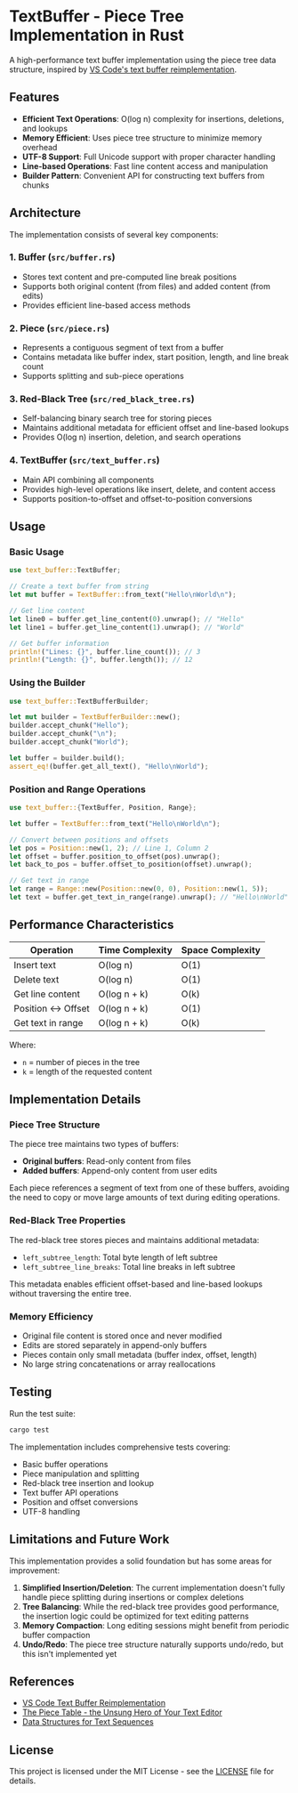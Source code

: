 # TextBuffer - Piece Tree Implementation in Rust

A high-performance text buffer implementation using the piece tree data structure, inspired by [VS Code's text buffer reimplementation](https://code.visualstudio.com/blogs/2018/03/23/text-buffer-reimplementation).

## Features

- **Efficient Text Operations**: O(log n) complexity for insertions, deletions, and lookups
- **Memory Efficient**: Uses piece tree structure to minimize memory overhead
- **UTF-8 Support**: Full Unicode support with proper character handling
- **Line-based Operations**: Fast line content access and manipulation
- **Builder Pattern**: Convenient API for constructing text buffers from chunks

## Architecture

The implementation consists of several key components:

### 1. Buffer (`src/buffer.rs`)
- Stores text content and pre-computed line break positions
- Supports both original content (from files) and added content (from edits)
- Provides efficient line-based access methods

### 2. Piece (`src/piece.rs`)
- Represents a contiguous segment of text from a buffer
- Contains metadata like buffer index, start position, length, and line break count
- Supports splitting and sub-piece operations

### 3. Red-Black Tree (`src/red_black_tree.rs`)
- Self-balancing binary search tree for storing pieces
- Maintains additional metadata for efficient offset and line-based lookups
- Provides O(log n) insertion, deletion, and search operations

### 4. TextBuffer (`src/text_buffer.rs`)
- Main API combining all components
- Provides high-level operations like insert, delete, and content access
- Supports position-to-offset and offset-to-position conversions

## Usage

### Basic Usage

```rust
use text_buffer::TextBuffer;

// Create a text buffer from string
let mut buffer = TextBuffer::from_text("Hello\nWorld\n");

// Get line content
let line0 = buffer.get_line_content(0).unwrap(); // "Hello"
let line1 = buffer.get_line_content(1).unwrap(); // "World"

// Get buffer information
println!("Lines: {}", buffer.line_count()); // 3
println!("Length: {}", buffer.length()); // 12
```

### Using the Builder

```rust
use text_buffer::TextBufferBuilder;

let mut builder = TextBufferBuilder::new();
builder.accept_chunk("Hello");
builder.accept_chunk("\n");
builder.accept_chunk("World");

let buffer = builder.build();
assert_eq!(buffer.get_all_text(), "Hello\nWorld");
```

### Position and Range Operations

```rust
use text_buffer::{TextBuffer, Position, Range};

let buffer = TextBuffer::from_text("Hello\nWorld\n");

// Convert between positions and offsets
let pos = Position::new(1, 2); // Line 1, Column 2
let offset = buffer.position_to_offset(pos).unwrap();
let back_to_pos = buffer.offset_to_position(offset).unwrap();

// Get text in range
let range = Range::new(Position::new(0, 0), Position::new(1, 5));
let text = buffer.get_text_in_range(range).unwrap(); // "Hello\nWorld"
```

## Performance Characteristics

| Operation | Time Complexity | Space Complexity |
|-----------|----------------|------------------|
| Insert text | O(log n) | O(1) |
| Delete text | O(log n) | O(1) |
| Get line content | O(log n + k) | O(k) |
| Position ↔ Offset | O(log n + k) | O(1) |
| Get text in range | O(log n + k) | O(k) |

Where:
- `n` = number of pieces in the tree
- `k` = length of the requested content

## Implementation Details

### Piece Tree Structure

The piece tree maintains two types of buffers:
- **Original buffers**: Read-only content from files
- **Added buffers**: Append-only content from user edits

Each piece references a segment of text from one of these buffers, avoiding the need to copy or move large amounts of text during editing operations.

### Red-Black Tree Properties

The red-black tree stores pieces and maintains additional metadata:
- `left_subtree_length`: Total byte length of left subtree
- `left_subtree_line_breaks`: Total line breaks in left subtree

This metadata enables efficient offset-based and line-based lookups without traversing the entire tree.

### Memory Efficiency

- Original file content is stored once and never modified
- Edits are stored separately in append-only buffers
- Pieces contain only small metadata (buffer index, offset, length)
- No large string concatenations or array reallocations

## Testing

Run the test suite:

```bash
cargo test
```

The implementation includes comprehensive tests covering:
- Basic buffer operations
- Piece manipulation and splitting
- Red-black tree insertion and lookup
- Text buffer API operations
- Position and offset conversions
- UTF-8 handling

## Limitations and Future Work

This implementation provides a solid foundation but has some areas for improvement:

1. **Simplified Insertion/Deletion**: The current implementation doesn't fully handle piece splitting during insertions or complex deletions
2. **Tree Balancing**: While the red-black tree provides good performance, the insertion logic could be optimized for text editing patterns
3. **Memory Compaction**: Long editing sessions might benefit from periodic buffer compaction
4. **Undo/Redo**: The piece tree structure naturally supports undo/redo, but this isn't implemented yet

## References

- [VS Code Text Buffer Reimplementation](https://code.visualstudio.com/blogs/2018/03/23/text-buffer-reimplementation)
- [The Piece Table - the Unsung Hero of Your Text Editor](https://dev.to/_darrenburns/the-piece-table---the-unsung-hero-of-your-text-editor-al8)
- [Data Structures for Text Sequences](https://www.cs.unm.edu/~crowley/papers/sds.pdf)

## License

This project is licensed under the MIT License - see the [LICENSE](LICENSE) file for details. 
